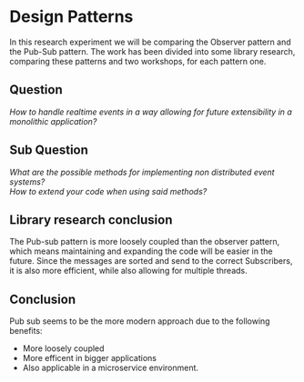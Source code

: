 # Design Patterns

In this research experiment we will be comparing the Observer pattern and the Pub-Sub pattern. The work has been divided into some library research, comparing these patterns and two workshops, for each pattern one. 


## Question

*How to handle realtime events in a way allowing for future extensibility in a monolithic application?*

## Sub Question

*What are the possible methods for implementing non distributed event systems?*  
*How to extend your code when using said methods?*  


## Library research conclusion

The Pub-sub pattern is more loosely coupled than the observer pattern, which means maintaining and expanding the code will be easier in the future. Since the messages are sorted and send to the correct Subscribers, it is also more efficient, while also allowing for multiple threads.


## Conclusion

Pub sub seems to be the more modern approach due to the following benefits:
- More loosely coupled
- More efficent in bigger applications
- Also applicable in a microservice environment.

